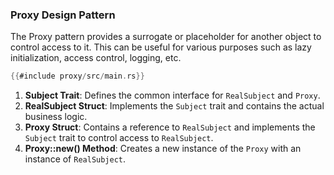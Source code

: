 ### Proxy Design Pattern

The Proxy pattern provides a surrogate or placeholder for another object to control access to it. This can be useful for various purposes such as lazy initialization, access control, logging, etc.

```rust
{{#include proxy/src/main.rs}}
```

1. **Subject Trait**: Defines the common interface for `RealSubject` and `Proxy`.
2. **RealSubject Struct**: Implements the `Subject` trait and contains the actual business logic.
3. **Proxy Struct**: Contains a reference to `RealSubject` and implements the `Subject` trait to control access to `RealSubject`.
4. **Proxy::new() Method**: Creates a new instance of the `Proxy` with an instance of `RealSubject`.